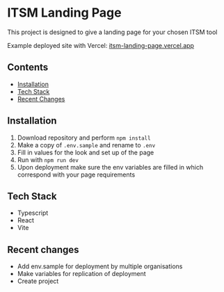 # ITSM Landing Page

This project is designed to give a landing page for your chosen ITSM tool

Example deployed site with Vercel: [itsm-landing-page.vercel.app](https://itsm-landing-page.vercel.app/)

## Contents
- [Installation](#installation)
- [Tech Stack](#tech-stack)
- [Recent Changes](#recent-changes)

## Installation
1. Download repository and perform `npm install`
1. Make a copy of `.env.sample` and rename to `.env`
1. Fill in values for the look and set up of the page
1. Run with `npm run dev`
1. Upon deployment make sure the env variables are filled in which correspond with your page requirements

## Tech Stack
- Typescript
- React
- Vite

## Recent changes

- Add env.sample for deployment by multiple organisations
- Make variables for replication of deployment
- Create project